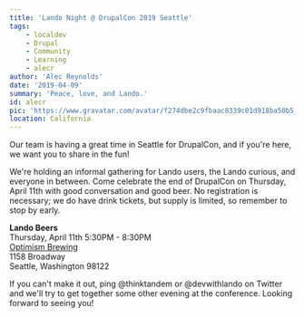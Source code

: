```yaml
---
title: 'Lando Night @ DrupalCon 2019 Seattle'
tags:
    - localdev
    - Drupal
    - Community
    - Learning
    - alecr
author: 'Alec Reynolds'
date: '2019-04-09'
summary: 'Peace, love, and Lando.'
id: alecr
pic: 'https://www.gravatar.com/avatar/f274dbe2c9fbaac8339c01d918ba50b5'
location: California
---
```


Our team is having a great time in Seattle for DrupalCon, and if you're here, we want you to share in the fun!

We're holding an informal gathering for Lando users, the Lando curious, and everyone in between. Come celebrate the end of DrupalCon on Thursday, April 11th with good conversation and good beer. No registration is necessary; we do have drink tickets, but supply is limited, so remember to stop by early.

**Lando Beers** <br/>
Thursday, April 11th 5:30PM - 8:30PM <br/>
[Optimism Brewing](http://optimismbrewing.com) <br/>
1158 Broadway <br/>
Seattle, Washington 98122 <br/>

If you can't make it out, ping @thinktandem or @devwithlando on Twitter and we'll try to get together some other evening at the conference. Looking forward to seeing you!

